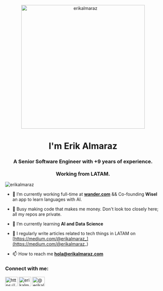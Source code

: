 
<p align="center">
    <img width="400" src="https://rishavanand.github.io/static/images/greetings.gif" alt="erikalmaraz" />
</p>
<h1 align="center">I'm Erik Almaraz</h1>
<h3 align="center">A Senior Software Engineer with +9 years of experience. 
</br> </br>
Working from LATAM.</h3>

<p align="left"> <img src="https://komarev.com/ghpvc/?username=erikalmaraz&label=Profile%20views&color=0e75b6&style=flat" alt="erikalmaraz" /> </p>

- 🔭 I’m currently working full-time at **[wander.com](https://wander.com/)** && Co-founding **Wisel** an app to learn languages with AI.

- 🚀 Busy making code that makes me money. Don't look too closely here; all my repos are private.

- 🌱 I’m currently learning **AI and Data Science**

- 📝 I regularly write articles related to tech things in LATAM on [https://medium.com/@erikalmaraz_](https://medium.com/@erikalmaraz_)

- 📫 How to reach me **hola@erikalmaraz.com**

<h3 align="left">Connect with me:</h3>
<p align="left">
<a href="https://linkedin.com/in/https://www.linkedin.com/in/erkalmaraz/" target="blank"><img align="center" 
src="https://raw.githubusercontent.com/rahuldkjain/github-profile-readme-generator/master/src/images/icons/Social/linked-in-alt.svg" 
alt="https://www.linkedin.com/in/erkalmaraz/" height="30" width="40" /></a>
<a href="https://instagram.com/erikalmaraz_" target="blank"><img align="center" 
src="https://raw.githubusercontent.com/rahuldkjain/github-profile-readme-generator/master/src/images/icons/Social/instagram.svg" alt="erikalmaraz_" 
height="30" width="40" /></a>
<a href="https://medium.com/@erikalmaraz_" target="blank"><img align="center" 
src="https://raw.githubusercontent.com/rahuldkjain/github-profile-readme-generator/master/src/images/icons/Social/medium.svg" alt="@erikalmaraz_" 
height="30" width="40" /></a>
</p>


